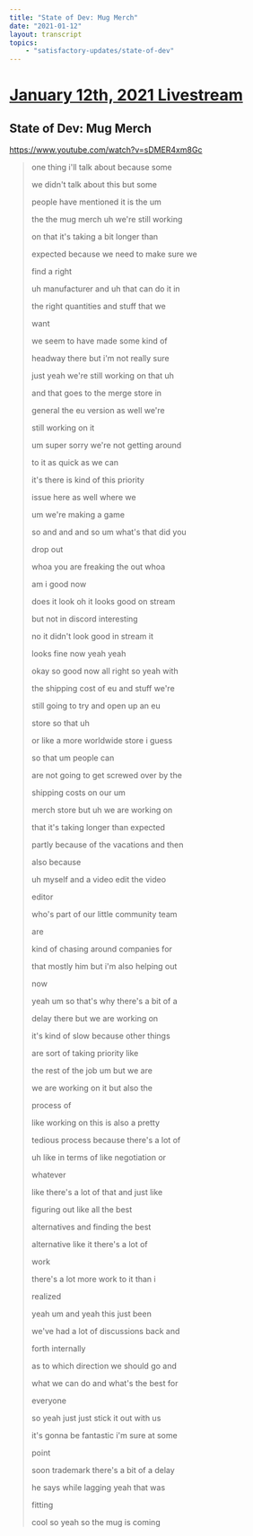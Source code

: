 ```yaml
---
title: "State of Dev: Mug Merch"
date: "2021-01-12"
layout: transcript
topics:
    - "satisfactory-updates/state-of-dev"
---
```

# [January 12th, 2021 Livestream](../2021-01-12.md)
## State of Dev: Mug Merch
https://www.youtube.com/watch?v=sDMER4xm8Gc
> one thing i'll talk about because some
> 
> we didn't talk about this but some
> 
> people have mentioned it is the um
> 
> the the mug merch uh we're still working
> 
> on that it's taking a bit longer than
> 
> expected because we need to make sure we
> 
> find a right
> 
> uh manufacturer and uh that can do it in
> 
> the right quantities and stuff that we
> 
> want
> 
> we seem to have made some kind of
> 
> headway there but i'm not really sure
> 
> just yeah we're still working on that uh
> 
> and that goes to the merge store in
> 
> general the eu version as well we're
> 
> still working on it
> 
> um super sorry we're not getting around
> 
> to it as quick as we can
> 
> it's there is kind of this priority
> 
> issue here as well where we
> 
> um we're making a game
> 
> so and and and so um what's that did you
> 
> drop out
> 
> whoa you are freaking the out whoa
> 
> am i good now
> 
> does it look oh it looks good on stream
> 
> but not in discord interesting
> 
> no it didn't look good in stream it
> 
> looks fine now yeah yeah
> 
> okay so good now all right so yeah with
> 
> the shipping cost of eu and stuff we're
> 
> still going to try and open up an eu
> 
> store so that uh
> 
> or like a more worldwide store i guess
> 
> so that um people can
> 
> are not going to get screwed over by the
> 
> shipping costs on our um
> 
> merch store but uh we are working on
> 
> that it's taking longer than expected
> 
> partly because of the vacations and then
> 
> also because
> 
> uh myself and a video edit the video
> 
> editor
> 
> who's part of our little community team
> 
> are
> 
> kind of chasing around companies for
> 
> that mostly him but i'm also helping out
> 
> now
> 
> yeah um so that's why there's a bit of a
> 
> delay there but we are working on
> 
> it's kind of slow because other things
> 
> are sort of taking priority like
> 
> the rest of the job um but we are
> 
> we are working on it but also the
> 
> process of
> 
> like working on this is also a pretty
> 
> tedious process because there's a lot of
> 
> uh like in terms of like negotiation or
> 
> whatever
> 
> like there's a lot of that and just like
> 
> figuring out like all the best
> 
> alternatives and finding the best
> 
> alternative like it there's a lot of
> 
> work
> 
> there's a lot more work to it than i
> 
> realized
> 
> yeah um and yeah this just been
> 
> we've had a lot of discussions back and
> 
> forth internally
> 
> as to which direction we should go and
> 
> what we can do and what's the best for
> 
> everyone
> 
> so yeah just just stick it out with us
> 
> it's gonna be fantastic i'm sure at some
> 
> point
> 
> soon trademark there's a bit of a delay
> 
> he says while lagging yeah that was
> 
> fitting
> 
> cool so yeah so the mug is coming
> 
